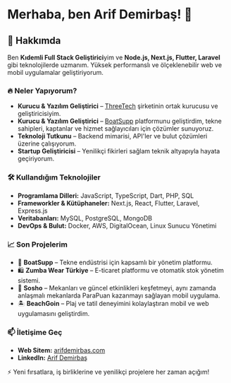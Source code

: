 # Merhaba, ben Arif Demirbaş! 👋

## 🚀 Hakkımda
Ben **Kıdemli Full Stack Geliştirici**yim ve **Node.js, Next.js, Flutter, Laravel** gibi teknolojilerde uzmanım. Yüksek performanslı ve ölçeklenebilir web ve mobil uygulamalar geliştiriyorum.

### 🔥 Neler Yapıyorum?
- **Kurucu & Yazılım Geliştirici** – [ThreeTech](https://www.threetech.com.tr) şirketinin ortak kurucusu ve geliştiricisiyim.
- **Kurucu & Yazılım Geliştirici** – [BoatSupp](https://www.boatsupp.com) platformunu geliştirdim, tekne sahipleri, kaptanlar ve hizmet sağlayıcıları için çözümler sunuyoruz.
- **Teknoloji Tutkunu** – Backend mimarisi, API'ler ve bulut çözümleri üzerine çalışıyorum.
- **Startup Geliştiricisi** – Yenilikçi fikirleri sağlam teknik altyapıyla hayata geçiriyorum.

### 🛠️ Kullandığım Teknolojiler
- **Programlama Dilleri:** JavaScript, TypeScript, Dart, PHP, SQL
- **Frameworkler & Kütüphaneler:** Next.js, React, Flutter, Laravel, Express.js
- **Veritabanları:** MySQL, PostgreSQL, MongoDB
- **DevOps & Bulut:** Docker, AWS, DigitalOcean, Linux Sunucu Yönetimi

### 📈 Son Projelerim
- 🚤 **BoatSupp** – Tekne endüstrisi için kapsamlı bir yönetim platformu.
- 🛍️ **Zumba Wear Türkiye** – E-ticaret platformu ve otomatik stok yönetim sistemi.
- 📱 **Sosho** – Mekanları ve güncel etkinlikleri keşfetmeyi, aynı zamanda anlaşmalı mekanlarda ParaPuan kazanmayı sağlayan mobil uygulama.
- 🏝️ **BeachGoin** – Plaj ve tatil deneyimini kolaylaştıran mobil ve web uygulamasını geliştirdim.

### 📫 İletişime Geç
- **Web Sitem:** [arifdemirbas.com](https://www.arifdemirbas.com)
- **LinkedIn:** [Arif Demirbaş](https://www.linkedin.com/in/arifdemirbas/)

⚡ Yeni fırsatlara, iş birliklerine ve yenilikçi projelere her zaman açığım!
